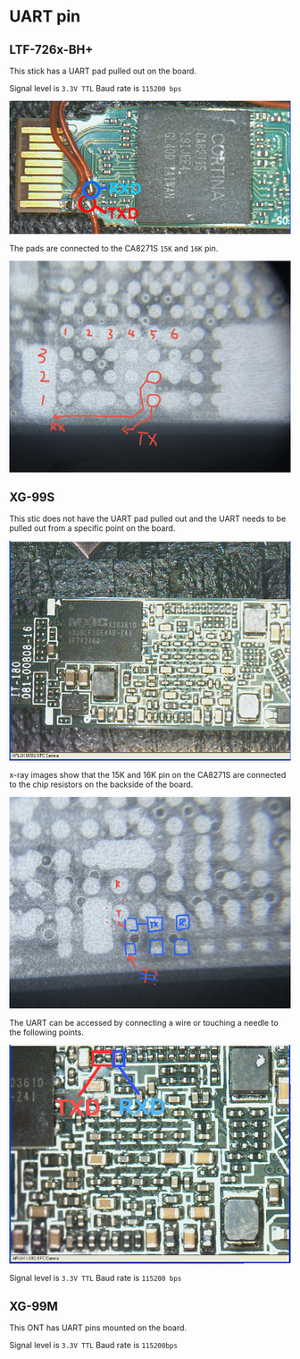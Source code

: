 # UART pin

## LTF-726x-BH+
This stick has a UART pad pulled out on the board.

Signal level is `3.3V TTL`
Baud rate is `115200 bps`

![LTF-726x-BH+ UART](Picture/LTF726x/UART.png)

The pads are connected to the CA8271S `15K` and `16K` pin.

![LTF-726x-BH+ X-ray](Picture/LTF726x/X-ray/01.jpg)


## XG-99S
This stic does not have the UART pad pulled out and the UART needs to be pulled out from a specific point on the board.

![XG-99S Board](/Picture/XG-99S/05.png)

x-ray images show that the 15K and 16K pin on the CA8271S are connected to the chip resistors on the backside of the board.

![XG-99S X-ray](/Picture/XG-99S/X-ray/03.jpg)

The UART can be accessed by connecting a wire or touching a needle to the following points.

![XG-99S UART](/Picture/XG-99S/UART.png)

Signal level is `3.3V TTL`
Baud rate is `115200 bps`

## XG-99M
This ONT has UART pins mounted on the board.

Signal level is `3.3V TTL`
Baud rate is `115200bps`
